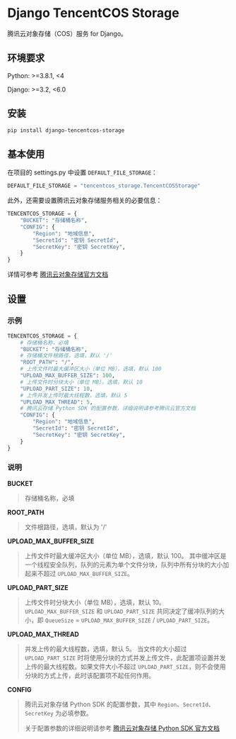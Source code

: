 # Django TencentCOS Storage

腾讯云对象存储（COS）服务 for Django。

## 环境要求

Python: >=3.8.1, <4

Django: >=3.2, <6.0

## 安装

```bash
pip install django-tencentcos-storage
```

## 基本使用

在项目的 settings.py 中设置 `DEFAULT_FILE_STORAGE`：

```python
DEFAULT_FILE_STORAGE = "tencentcos_storage.TencentCOSStorage"
```

此外，还需要设置腾讯云对象存储服务相关的必要信息：

```python
TENCENTCOS_STORAGE = {
    "BUCKET": "存储桶名称",
    "CONFIG": {
        "Region": "地域信息",
        "SecretId": "密钥 SecretId",
        "SecretKey": "密钥 SecretKey",
    }
}
```

详情可参考 [腾讯云对象存储官方文档](https://cloud.tencent.com/document/product/436)

## 设置

### 示例

```python
TENCENTCOS_STORAGE = {
    # 存储桶名称，必填
    "BUCKET": "存储桶名称",
    # 存储桶文件根路径，选填，默认 '/'
    "ROOT_PATH": "/",
    # 上传文件时最大缓冲区大小（单位 MB），选填，默认 100
    "UPLOAD_MAX_BUFFER_SIZE": 100,
    # 上传文件时分块大小（单位 MB），选填，默认 10
    "UPLOAD_PART_SIZE": 10,
    # 上传并发上传时最大线程数，选填，默认 5
    "UPLOAD_MAX_THREAD": 5,
    # 腾讯云存储 Python SDK 的配置参数，详细说明请参考腾讯云官方文档
    "CONFIG": {
        "Region": "地域信息",
        "SecretId": "密钥 SecretId",
        "SecretKey": "密钥 SecretKey",
    }
}
```

### 说明

**BUCKET**

> 存储桶名称，必填

**ROOT_PATH**

> 文件根路径，选填，默认为 '/'

**UPLOAD_MAX_BUFFER_SIZE**

> 上传文件时最大缓冲区大小（单位 MB），选填，默认 100。
> 其中缓冲区是一个线程安全队列，队列的元素为单个文件分块，队列中所有分块的大小加起来不超过 `UPLOAD_MAX_BUFFER_SIZE`。

**UPLOAD_PART_SIZE**

> 上传文件时分块大小（单位 MB），选填，默认 10。
> `UPLOAD_MAX_BUFFER_SIZE` 和 `UPLOAD_PART_SIZE` 共同决定了缓冲队列的大小，即 `QueueSize` = `UPLOAD_MAX_BUFFER_SIZE` / `UPLOAD_PART_SIZE`。

**UPLOAD_MAX_THREAD**

> 并发上传的最大线程数，选填，默认 5。
> 当文件的大小超过 `UPLOAD_PART_SIZE` 时将使用分块的方式并发上传文件，此配置项设置并发上传的最大线程数。如果文件大小不超过 `UPLOAD_PART_SIZE`，则不会使用分块的方式上传，此时该配置项不起任何作用。

**CONFIG**

> 腾讯云对象存储 Python SDK 的配置参数，其中 `Region`、`SecretId`、`SecretKey` 为必填参数。
>
> 关于配置参数的详细说明请参考 [腾讯云对象存储 Python SDK 官方文档](https://cloud.tencent.com/document/product/436/12269)
